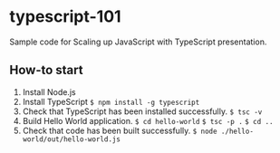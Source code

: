 # typescript-101
Sample code for Scaling up JavaScript with TypeScript presentation.

## How-to start

1. Install Node.js
2. Install TypeScript
```$ npm install -g typescript```
3. Check that TypeScript has been installed successfully.
```$ tsc -v```
4. Build Hello World application.
```$ cd hello-world```
```$ tsc -p .```
```$ cd ..```
5. Check that code has been built successfully.
```$ node ./hello-world/out/hello-world.js```
